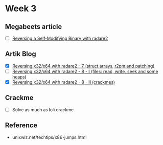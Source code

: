 # Week 3

## Megabeets article
- [ ] [Reversing a Self-Modifying Binary with radare2](https://www.megabeets.net/reversing-a-self-modifying-binary-with-radare2)

## Artik Blog
- [x] [Reversing x32/x64 with radare2 - 7 (struct arrays, r2pm and patching)](https://artik.blue/reversing-radare-7)
- [ ] [Reversing x32/x64 with radare2 - 8 - I (files: read, write, seek and some heaps)](https://artik.blue/reversing-radare-8)
- [x] [Reversing x32/x64 with radare2 - 8 - II (crackmes)](https://artik.blue/reversing-radare-8-i)

## Crackme
- [ ] Solve as much as Ioli crackme.

## Reference
- unixwiz.net/techtips/x86-jumps.html
